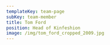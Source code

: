 ```yaml
---
templateKey: team-page
subKey: team-member
title: Tom Ford
position: Head of Kinfeshion
image: /img/tom_ford_cropped_2009.jpg
---
```

